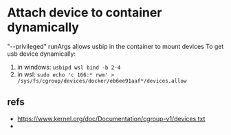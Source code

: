 # Attach device to container dynamically
"--privileged" runArgs allows usbip in the container to mount devices
To get usb device dynamically:
1. in windows: `usbipd wsl bind -b 2-4`
2. in wsl: `sudo echo 'c 166:* rwm' > /sys/fs/cgroup/devices/docker/eb6ee91aaf*/devices.allow`
<!-- 3. in container: `sudo ./usbip attach -r 192.168.0.76 -b 2-4` -->

## refs
- https://www.kernel.org/doc/Documentation/cgroup-v1/devices.txt
-